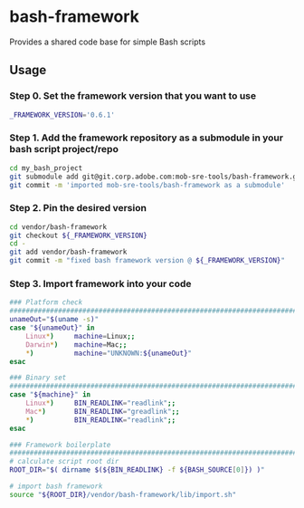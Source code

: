 # bash-framework
Provides a shared code base for simple Bash scripts

## Usage

###  Step 0. Set the framework version that you want to use
```bash
_FRAMEWORK_VERSION='0.6.1'
```

###  Step 1. Add the framework repository as a submodule in your bash script project/repo
```bash
cd my_bash_project
git submodule add git@git.corp.adobe.com:mob-sre-tools/bash-framework.git vendor/bash-framework    # get source code
git commit -m 'imported mob-sre-tools/bash-framework as a submodule'                               # save submodule reference to top-level repo
```

###  Step 2. Pin the desired version
```bash
cd vendor/bash-framework
git checkout ${_FRAMEWORK_VERSION}
cd -
git add vendor/bash-framework
git commit -m "fixed bash framework version @ ${_FRAMEWORK_VERSION}"
```

###  Step 3. Import framework into your code
```bash
### Platform check
###############################################################################
unameOut="$(uname -s)"
case "${unameOut}" in
    Linux*)     machine=Linux;;
    Darwin*)    machine=Mac;;
    *)          machine="UNKNOWN:${unameOut}"
esac

### Binary set
###############################################################################
case "${machine}" in
    Linux*)     BIN_READLINK="readlink";;
    Mac*)       BIN_READLINK="greadlink";;
    *)          BIN_READLINK="readlink";;
esac

### Framework boilerplate
###############################################################################
# calculate script root dir
ROOT_DIR="$( dirname $(${BIN_READLINK} -f ${BASH_SOURCE[0]}) )"

# import bash framework
source "${ROOT_DIR}/vendor/bash-framework/lib/import.sh"
```
